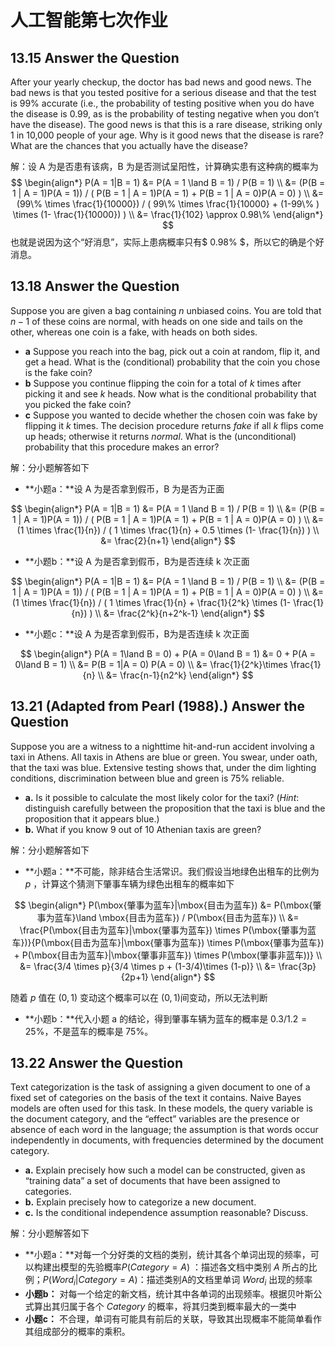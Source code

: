 # 人工智能第七次作业
## 13.15 Answer the Question
After your yearly checkup, the doctor has bad news and good news. The bad news is that you tested positive for a serious disease and that the test is 99% accurate (i.e., the probability of testing positive when you do have the disease is 0.99, as is the probability of testing negative when you don’t have the disease). The good news is that this is a rare disease, striking only 1 in 10,000 people of your age. Why is it good news that the disease is rare? What are the chances that you actually have the disease?

解：设 A 为是否患有该病，B 为是否测试呈阳性，计算确实患有这种病的概率为
$$
\begin{align*}
    P(A = 1|B = 1) &= P(A = 1 \land B = 1) / P(B = 1) \\
    &= (P(B = 1 | A = 1)P(A = 1)) / ( P(B = 1 | A = 1)P(A = 1) + P(B = 1 | A = 0)P(A = 0) ) \\
    &= (99\% \times \frac{1}{10000}) / ( 99\% \times \frac{1}{10000} + (1-99\% ) \times (1- \frac{1}{10000}) ) \\
    &= \frac{1}{102} \approx 0.98\%
\end{align*}
$$
也就是说因为这个“好消息”，实际上患病概率只有$ 0.98\% $，所以它的确是个好消息。

## 13.18 Answer the Question
Suppose you are given a bag containing $n$ unbiased coins. You are told that $n−1$ of these coins are normal, with heads on one side and tails on the other, whereas one coin is a fake, with heads on both sides.
* **a** Suppose you reach into the bag, pick out a coin at random, flip it, and get a head. What is the (conditional) probability that the coin you chose is the fake coin?
* **b** Suppose you continue flipping the coin for a total of $k$ times after picking it and see $k$ heads. Now what is the conditional probability that you picked the fake coin?
* **c** Suppose you wanted to decide whether the chosen coin was fake by flipping it $k$ times. The decision procedure returns $fake$ if all $k$ flips come up heads; otherwise it returns $normal$. What is the (unconditional) probability that this procedure makes an error?

解：分小题解答如下
* **小题a：**设 A 为是否拿到假币，B 为是否为正面

$$
\begin{align*}
	P(A = 1|B = 1) &= P(A = 1 \land B = 1) / P(B = 1) \\
	&= (P(B = 1 | A = 1)P(A = 1)) / ( P(B = 1 | A = 1)P(A = 1) + P(B = 1 | A = 0)P(A = 0) ) \\
	&= (1 \times \frac{1}{n}) / ( 1 \times \frac{1}{n} + 0.5 \times (1- \frac{1}{n}) ) \\
	&= \frac{2}{n+1}
\end{align*}
$$

* **小题b：**设 A 为是否拿到假币，B为是否连续 k 次正面

$$
\begin{align*}
	P(A = 1|B = 1) &= P(A = 1 \land B = 1) / P(B = 1) \\
	&= (P(B = 1 | A = 1)P(A = 1)) / ( P(B = 1 | A = 1)P(A = 1) + P(B = 1 | A = 0)P(A = 0) ) \\
	&= (1 \times \frac{1}{n}) / ( 1 \times \frac{1}{n} + \frac{1}{2^k} \times (1- \frac{1}{n}) ) \\
	&= \frac{2^k}{n+2^k-1}
\end{align*}
$$

* **小题c：**设 A 为是否拿到假币，B为是否连续 k 次正面

$$
\begin{align*}
	P(A = 1\land B = 0) + P(A = 0\land B = 1) &= 0 + P(A = 0\land B = 1) \\
	&= P(B = 1|A = 0) P(A = 0) \\
	&= \frac{1}{2^k}\times \frac{1}{n} \\
	&= \frac{n-1}{n2^k}	
\end{align*}
$$

## **13.21** (Adapted from Pearl (1988).) Answer the Question

Suppose you are a witness to a nighttime hit-and-run accident involving a taxi in Athens. All taxis in Athens are blue or green. You swear, under oath, that the taxi was blue. Extensive testing shows that, under the dim lighting conditions, discrimination between blue and green is 75% reliable.

- **a.** Is it possible to calculate the most likely color for the taxi? (*Hint*: distinguish carefully between the proposition that the taxi is blue and the proposition that it appears blue.)
- **b.** What if you know 9 out of 10 Athenian taxis are green?

解：分小题解答如下

- **小题a：**不可能，除非结合生活常识。我们假设当地绿色出租车的比例为 $p$ ，计算这个猜测下肇事车辆为绿色出租车的概率如下

$$
\begin{align*}
	P(\mbox{肇事为蓝车}|\mbox{目击为蓝车}) &= P(\mbox{肇事为蓝车}\land \mbox{目击为蓝车}) / P(\mbox{目击为蓝车}) \\
	&= \frac{P(\mbox{目击为蓝车}|\mbox{肇事为蓝车}) \times P(\mbox{肇事为蓝车})}{P(\mbox{目击为蓝车}|\mbox{肇事为蓝车}) \times P(\mbox{肇事为蓝车}) + P(\mbox{目击为蓝车}|\mbox{肇事非蓝车}) \times P(\mbox(肇事非蓝车))} \\
	&= \frac{3/4 \times p}{3/4 \times p + (1-3/4)\times (1-p)} \\
	&= \frac{3p}{2p+1}
\end{align*}
$$

随着 $p$ 值在 $(0,1)$ 变动这个概率可以在 $(0,1)$间变动，所以无法判断 

- **小题b：**代入小题 a 的结论，得到肇事车辆为蓝车的概率是 $0.3/1.2 = 25\%$，不是蓝车的概率是 $75\%$。

## **13.22** Answer the Question

Text categorization is the task of assigning a given document to one of a fixed set of categories on the basis of the text it contains. Naive Bayes models are often used for this task. In these models, the query variable is the document category, and the “effect” variables are the presence or absence of each word in the language; the assumption is that words occur independently in documents, with frequencies determined by the document category.

- **a.** Explain precisely how such a model can be constructed, given as “training data” a set of documents that have been assigned to categories.
- **b.** Explain precisely how to categorize a new document.
- **c.** Is the conditional independence assumption reasonable? Discuss.

解：分小题解答如下

- **小题a：**对每一个分好类的文档的类别，统计其各个单词出现的频率，可以构建出模型的先验概率$P(Category = A)$ ：描述各文档中类别 $A$ 所占的比例；$P(Word_i|Category = A)$：描述类别A的文档里单词 $Word_i$ 出现的频率
- **小题b：** 对每一个给定的新文档，统计其中各单词的出现频率。根据贝叶斯公式算出其归属于各个 $Category$ 的概率，将其归类到概率最大的一类中
- **小题c：** 不合理，单词有可能具有前后的关联，导致其出现概率不能简单看作其组成部分的概率的乘积。

